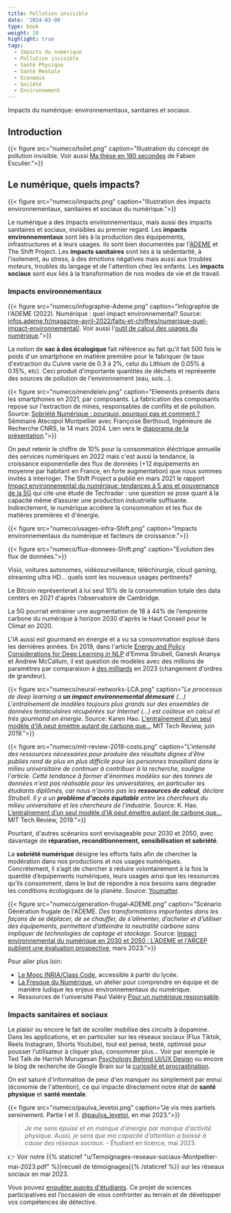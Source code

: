 ```yaml
---
title: Pollution invisible
date: '2024-03-08'
type: book
weight: 20
highlight: true
tags:
  - Impacts du numérique
  - Pollution invisible
  - Santé Physique
  - Santé Mentale
  - Economie
  - Société
  - Environnement
---
```


Impacts du numérique: environnementaux, sanitaires et sociaux.

<!--more-->

## Introduction

{{< figure src="numeco/toilet.png" caption="Illustration du concept de pollution invisible. Voir aussi [Ma thèse en 180 secondes](https://www.youtube.com/watch?v=FjzK-dgE4Os&ab_channel=Paris-EstSup) de Fabien Esculier.">}}

## Le numérique, quels impacts?

{{< figure src="numeco/impacts.png" caption="Illustration des impacts environnementaux, sanitaires et sociaux du numérique.">}}

Le numérique a des impacts environnementaux, mais aussi des impacts sanitaires et sociaux, invisibles au premier regard. 
Les <b>impacts environnementaux</b> sont liés à la production des équipements, infrastructures et à leurs usages. Ils sont bien documentés par l'[ADEME](https://infos.ademe.fr/) et The Shift Project.
Les <b>impacts sanitaires</b> sont liés à la sédentarité, à l'isolement, au stress, à des émotions négatives mais aussi aux troubles moteurs, troubles du langage et de l'attention chez les enfants.
Les <b>impacts sociaux</b> sont eux liés à la transformation de nos modes de vie et de travail. 

### Impacts environnementaux

{{< figure src="numeco/infographie-Ademe.png" caption="Infographie de l'ADEME (2022). Numérique : quel impact environnemental? Source: [infos.ademe.fr/magazine-avril-2022/faits-et-chiffres/numerique-quel-impact-environnemental/](https://infos.ademe.fr/magazine-avril-2022/faits-et-chiffres/numerique-quel-impact-environnemental/). Voir aussi l'[outil de calcul des usages du numérique](https://agirpourlatransition.ademe.fr/particuliers/bureau/numerique/calculez-lempreinte-carbone-usages-numeriques).">}}

La notion de <b>sac à dos écologique</b> fait référence au fait qu'il fait 500 fois le poids d'un smartphone en matière première pour le fabriquer (le taux d'extraction du Cuivre varie de 0.3 à 2%, celui du Lithium de 0.05% à 0.15%, etc). Ceci produit d'importante quantités de déchets et représente des sources de pollution de l'environnement (eau, sols...).

{{< figure src="numeco/mendeleiv.png" caption="Elements présents dans les smartphones en 2021, par composants. La fabrication des composants repose sur l'extraction de mines, responsables de conflits et de pollution. Source: [Sobriété Numérique : pourquoi, pourquoi pas et comment ?](https://atecopolmtp.hypotheses.org/352) Séminaire Atecopol Montpellier avec Françoise Berthoud, Ingénieure de Recherche CNRS, le 14 mars 2024. Lien vers le [diaporama de la présentation](https://atecopolmtp.hypotheses.org/files/2024/03/Sobriete-Numerique-atecopol-montpellier-mars-2024.pdf).">}}

On peut retenir le chiffre de 10% pour la consommation éléctrique annuelle des services numériques en 2022 mais c'est aussi la tendance, la croissance exponentielle des flux de données (+12 équipements en moyenne par habitant en France, en forte augmentation) que nous sommes invités à interroger.
The Shift Project a publié en mars 2021 le rapport [Impact environnemental du numérique: tendances à 5 ans et gouvernance de la 5G](https://theshiftproject.org/wp-content/uploads/2021/03/Note-danalyse_Numerique-et-5G_30-mars-2021.pdf) qui cite une étude de Techradar : une question se pose quant à la capacité même d’assurer une production industrielle suffisante. Indirectement, le numérique accélere la consommation et les flux de matières premières et d'énergie.

{{< figure src="numeco/usages-infra-Shift.png" caption="Impacts environnementaux du numérique et facteurs de croissance.">}}

{{< figure src="numeco/flux-donnees-Shift.png" caption="Evolution des flux de données.">}}

Visio, voitures autonomes, vidéosurveillance, téléchirurgie, cloud gaming, streaming ultra HD... quels sont les nouveaux usages pertinents? 

Le Bitcoin représenterait à lui seul 10% de la consommation totale des data centers en 2021 d'après l’observatoire de Cambridge.

La 5G pourrait entrainer une augmentation de 18 à 44% de l’empreinte carbone du numérique à horizon 2030 d'après le Haut Conseil pour le Climat en 2020.

L'IA aussi est gourmand en énergie et a vu sa consommation explosé dans les dernières années. En 2019, dans l'article [Energy and Policy Considerations for Deep Learning in NLP](https://arxiv.org/abs/1906.02243) d'Emma Strubell, Ganesh Ananya et Andrew McCallum, il est question de modèles avec des millions de paramètres par comparaison à [des milliards](https://arxiv.org/abs/2302.13971) en 2023 (changement d'ordres de grandeur).

{{< figure src="numeco/neural-networks-LCA.png" caption="<i>Le processus de deep learning a <b>un impact environnemental démesuré</b> (...) L'entraînement de modèles toujours plus grands sur des ensembles de données tentaculaires récupérées sur Internet (...) est coûteux en calcul et très gourmand en énergie</i>. Source: Karen Hao. [L'entraînement d'un seul modèle d'IA peut émettre autant de carbone que...](https://www.technologyreview.com/2019/06/06/239031/training-a-single-ai-model-can-emit-as-much-carbon-as-five-cars-in-their-lifetimes/) MIT Tech Review, juin 2019.">}}

{{< figure src="numeco/mit-review-2019-costs.png" caption="<i>L'intensité des ressources nécessaires pour produire des résultats dignes d'être publiés rend de plus en plus difficile pour les personnes travaillant dans le milieu universitaire de continuer à contribuer à la recherche, souligne l'article. Cette tendance à former d'énormes modèles sur des tonnes de données n'est pas réalisable pour les universitaires, en particulier les étudiants diplômés, car nous n'avons pas les <b>ressources de calcul</b>, déclare Strubell. Il y a un <b>problème d'accès équitable</b> entre les chercheurs du milieu universitaire et les chercheurs de l'industrie</i>. Source: K. Hao. [L’entraînement d’un seul modèle d’IA peut émettre autant de carbone que…](https://www.technologyreview.com/2019/06/06/239031/training-a-single-ai-model-can-emit-as-much-carbon-as-five-cars-in-their-lifetimes/) MIT Tech Review, 2019.">}}

Pourtant, d'autres scénarios sont envisageable pour 2030 et 2050, avec davantage de <b>réparation, reconditionnement, sensibilisation et sobriété</b>. 

La <b>sobriété numérique</b> désigne les efforts faits afin de chercher la modération dans nos productions et nos usages numériques. Concrètement, il s’agit de chercher à réduire volontairement à la fois la quantité d’équipements numériques, leurs usages ainsi que les ressources qu’ils consomment, dans le but de répondre à nos besoins sans dégrader les conditions écologiques de la planète. Source: [Youmatter](https://youmatter.world/fr/definition/sobriete-numerique-definition).

{{< figure src="numeco/generation-frugal-ADEME.png" caption="Scénario Génération frugale de l'ADEME. <i>Des transformations importantes dans les façons de se déplacer, de se chauffer, de s’alimenter, d’acheter et d’utiliser des équipements, permettent d’atteindre la neutralité carbone sans impliquer de technologies de captage et stockage.</i> Source: [Impact environnemental du numérique en 2030 et 2050 : L'ADEME et l'ARCEP publient une évaluation prospective](https://presse.ademe.fr/2023/03/impact-environnemental-du-numerique-en-2030-et-2050-lademe-et-larcep-publient-une-evaluation-prospective.html), mars 2023.">}}

Pour aller plus loin: 
- [Le Mooc INRIA/Class Code](https://www.fun-mooc.fr/fr/cours/impacts-environnementaux-du-numerique/), accessible à partir du lycée.
- [La Fresque du Numérique](https://www.fresquedunumerique.org/), un atelier pour comprendre en équipe et de manière ludique les enjeux environnementaux du numérique.
- Ressources de l'université Paul Valéry [Pour un numérique responsable](https://www.univ-montp3.fr/fr/vie-de-campus/campus-num%C3%A9rique/un-numerique-responsable).

### Impacts sanitaires et sociaux

Le plaisir ou encore le fait de scroller mobilise des circuits à dopamine. Dans les applications, et en particulier sur les réseaux sociaux (Flux Tiktok, Reels Instagram, Shorts Youtube), tout est pensé, testé, optimisé pour pousser l’utilisateur à cliquer plus, consommer plus... Voir par exemple le Ted Talk de Harrish Murugesan [Psychology Behind UI/UX Design](https://www.youtube.com/watch?v=fdXI9yznzz8) ou encore le blog de recherche de Google Brain sur la [curiosité et procrastination](https://blog.research.google/2018/10/curiosity-and-procrastination-in.html?ref=blog.floydhub.com&m=1).

On est saturé d'information de peur d'en manquer ou simplement par ennui (économie de l'attention), ce qui impacte directement notre état de <b>santé physique</b> et <b>santé mentale</b>.

{{< figure src="numeco/paulva_levetoi.png" caption="Je vis mes partiels sereinement. Partie I et II. [@paulva_levetoi](https://www.instagram.com/paulva_levetoi/), en mai 2023.">}}

> _Je me sens épuisé et en manque d'énergie par manque d'activité physique. Aussi, je sens que ma capacité d'attention a baissé à cause des réseaux sociaux._ - Étudiant en licence, mai 2023.

👉 Voir notre {{% staticref "u/Temoignages-reseaux-sociaux-Montpellier-mai-2023.pdf" %}}recueil de témoignages{{% /staticref %}} sur les réseaux sociaux en mai 2023.

Vous pouvez [enquêter auprès d'étudiants](https://framaforms.org/reseaux-sociaux-attention-et-sante-mentale-1687119437).
Ce projet de sciences participatives est l’occasion de vous confronter au terrain et de développer vos compétences de détective.